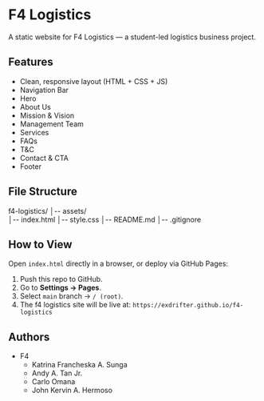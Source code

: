 # F4 Logistics

A static website for F4 Logistics — a student-led logistics business project.

## Features
- Clean, responsive layout (HTML + CSS + JS)
- Navigation Bar
- Hero
- About Us
- Mission & Vision
- Management Team
- Services
- FAQs
- T&C
- Contact & CTA
- Footer

## File Structure
f4-logistics/
│-- assets/          
│-- index.html
│-- style.css
│-- README.md
│-- .gitignore


## How to View
Open `index.html` directly in a browser, or deploy via GitHub Pages:
1. Push this repo to GitHub.
2. Go to **Settings → Pages**.
3. Select `main` branch → `/ (root)`.
4. The f4 logistics site will be live at: `https://exdrifter.github.io/f4-logistics`

## Authors
- F4 
    - Katrina Francheska A. Sunga
    - Andy A. Tan Jr.
    - Carlo Omana
    - John Kervin A. Hermoso
